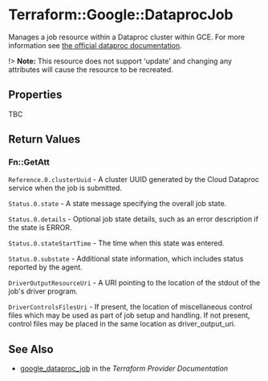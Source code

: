 # Terraform::Google::DataprocJob

Manages a job resource within a Dataproc cluster within GCE. For more information see
[the official dataproc documentation](https://cloud.google.com/dataproc/).

!> **Note:** This resource does not support 'update' and changing any attributes will cause the resource to be recreated.

## Properties

TBC

## Return Values

### Fn::GetAtt

`Reference.0.clusterUuid` - A cluster UUID generated by the Cloud Dataproc service when the job is submitted.

`Status.0.state` - A state message specifying the overall job state.

`Status.0.details` - Optional job state details, such as an error description if the state is ERROR.

`Status.0.stateStartTime` - The time when this state was entered.

`Status.0.substate` - Additional state information, which includes status reported by the agent.

`DriverOutputResourceUri` - A URI pointing to the location of the stdout of the job's driver program.

`DriverControlsFilesUri` - If present, the location of miscellaneous control files which may be used as part of job setup and handling. If not present, control files may be placed in the same location as driver_output_uri.

## See Also

* [google_dataproc_job](https://www.terraform.io/docs/providers/google/r/dataproc_job.html) in the _Terraform Provider Documentation_